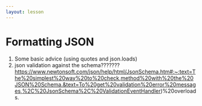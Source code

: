 ```yaml
---
layout: lesson
---
```


# Formatting JSON

1. Some basic advice (using quotes and json.loads)
2. json validation against the schema??????? https://www.newtonsoft.com/json/help/html/JsonSchema.htm#:~:text=The%20simplest%20way%20to%20check,method%20with%20the%20JSON%20Schema.&text=To%20get%20validation%20error%20messages,%2C%20JsonSchema%2C%20ValidationEventHandler)%20overloads.
